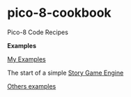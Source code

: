 # pico-8-cookbook
Pico-8 Code Recipes 

**Examples**

[My Examples](examples)

The start of a simple [Story Game Engine](examples/story-engine)

[Others examples](examples/others)
